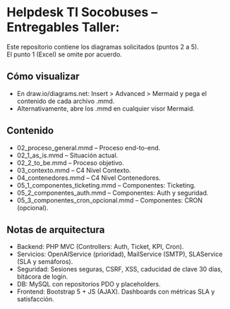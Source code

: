 # Helpdesk TI Socobuses – Entregables Taller:

Este repositorio contiene los diagramas solicitados (puntos 2 a 5).  
El punto 1 (Excel) se omite por acuerdo.

## Cómo visualizar
- En draw.io/diagrams.net: Insert > Advanced > Mermaid y pega el contenido de cada archivo .mmd.
- Alternativamente, abre los .mmd en cualquier visor Mermaid.

## Contenido
- 02_proceso_general.mmd – Proceso end-to-end.
- 02_1_as_is.mmd – Situación actual.
- 02_2_to_be.mmd – Proceso objetivo.
- 03_contexto.mmd – C4 Nivel Contexto.
- 04_contenedores.mmd – C4 Nivel Contenedores.
- 05_1_componentes_ticketing.mmd – Componentes: Ticketing.
- 05_2_componentes_auth.mmd – Componentes: Auth y seguridad.
- 05_3_componentes_cron_opcional.mmd – Componentes: CRON (opcional).

## Notas de arquitectura
- Backend: PHP MVC (Controllers: Auth, Ticket, KPI, Cron).
- Servicios: OpenAIService (prioridad), MailService (SMTP), SLAService (SLA y semáforos).
- Seguridad: Sesiones seguras, CSRF, XSS, caducidad de clave 30 días, bitácora de login.
- DB: MySQL con repositorios PDO y placeholders.
- Frontend: Bootstrap 5 + JS (AJAX). Dashboards con métricas SLA y satisfacción.
